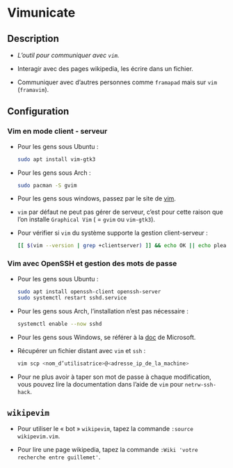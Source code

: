 # Vimunicate

## Description

* _L’outil pour communiquer avec `vim`._

* Interagir avec des pages wikipedia, les écrire dans un fichier.

* Communiquer avec d’autres personnes comme `framapad` mais sur `vim` (`framavim`).

## Configuration

### Vim en mode client - serveur

* Pour les gens sous Ubuntu :
  ```bash
  sudo apt install vim-gtk3
  ```

* Pour les gens sous Arch :
  ```bash
  sudo pacman -S gvim
  ```

* Pour les gens sous windows, passez par le site de [vim](https://www.vim.org).

* `vim` par  défaut ne peut  pas gérer de serveur,  c’est pour cette  raison que l’on installe `Graphical Vim` ( = `gvim` ou `vim-gtk3`).

* Pour vérifier si `vim` du système supporte la gestion client-serveur :
  ```bash
  [[ $(vim --version | grep +clientserver) ]] && echo OK || echo please install gvim or vim-gtk3
  ```

### Vim avec OpenSSH et gestion des mots de passe 

* Pour les gens sous Ubuntu :
  ```bash
  sudo apt install openssh-client openssh-server
  sudo systemctl restart sshd.service
  ```

* Pour les gens sous Arch, l’installation n’est pas nécessaire :
  ```bash
  systemctl enable --now sshd
  ```

* Pour les gens sous Windows, se référer à la [doc](https://docs.microsoft.com/en-us/windows-server/administration/openssh/openssh_server_configuration) de Microsoft.

* Récupérer un fichier distant avec `vim` et `ssh` :
  ```bash
  vim scp <nom_d’utilisatrice>@<adresse_ip_de_la_machine>
  ```

* Pour ne plus avoir à taper son mot de passe à chaque modification, vous pouvez lire la documentation dans l’aide de `vim` pour `netrw-ssh-hack`.  

## `wikipevim`

* Pour utiliser le « bot » `wikipevim`, tapez la commande `:source wikipevim.vim`.

* Pour lire une page wikipedia, tapez la commande `:Wiki 'votre recherche entre guillemet'`.

